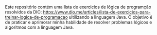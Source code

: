 Este repositório contém uma lista de exercicios de lógica de programção resolvidos da DIO: https://www.dio.me/articles/lista-de-exercicios-para-treinar-logica-de-programacao ultilizando a linguagem Java. O objetivo é de praticar e aprimorar minha habilidade de resolver problemas lógicos e algoritmos com a linguagem Java.

